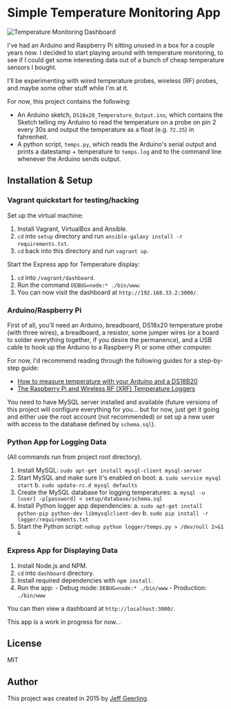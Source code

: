 # Simple Temperature Monitoring App

<img src="https://raw.githubusercontent.com/geerlingguy/temperature-monitor/master/dashboard/screenshot.jpg" alt="Temperature Monitoring Dashboard" />

I've had an Arduino and Raspberry Pi sitting unused in a box for a couple years now. I decided to start playing around with temperature monitoring, to see if I could get some interesting data out of a bunch of cheap temperature sensors I bought.

I'll be experimenting with wired temperature probes, wireless (RF) probes, and maybe some other stuff while I'm at it.

For now, this project contains the following:

  - An Arduino sketch, `DS18x20_Temperature_Output.ino`, which contains the Sketch telling my Arduino to read the temperature on a probe on pin 2 every 30s and output the temperature as a float (e.g. `72.25`) in fahrenheit.
  - A python script, `temps.py`, which reads the Arduino's serial output and prints a datestamp + temperature to `temps.log` and to the command line whenever the Arduino sends output.

## Installation & Setup

### Vagrant quickstart for testing/hacking

Set up the virtual machine:

  1. Install Vagrant, VirtualBox and Ansible.
  2. `cd` into `setup` directory and run `ansible-galaxy install -r requirements.txt`.
  3. `cd` back into this directory and run `vagrant up`.

Start the Express app for Temperature display:

  1. `cd` into `/vagrant/dashboard`.
  2. Run the command `DEBUG=node:* ./bin/www`.
  3. You can now visit the dashboard at `http://192.168.33.2:3000/`.

### Arduino/Raspberry Pi

First of all, you'll need an Arduino, breadboard, DS18x20 temperature probe (with three wires), a breadboard, a resistor, some jumper wires (or a board to solder everything together, if you desire the permanence), and a USB cable to hook up the Arduino to a Raspberry Pi or some other computer.

For now, I'd recommend reading through the following guides for a step-by-step guide:

  - [How to measure temperature with your Arduino and a DS18B20](http://www.tweaking4all.com/hardware/arduino/arduino-ds18b20-temperature-sensor/)
  - [The Raspberry Pi and Wireless RF (XRF) Temperature Loggers](http://www.seanlandsman.com/2013/02/the-raspberry-pi-and-wireless-rf-xrf.html)

You need to have MySQL server installed and available (future versions of this project will configure everything for you... but for now, just get it going and either use the root account (not recommended) or set up a new user with access to the database defined by `schema.sql`).

### Python App for Logging Data

(All commands run from project root directory).

  1. Install MySQL: `sudo apt-get install mysql-client mysql-server`
  2. Start MySQL and make sure it's enabled on boot:
    a. `sudo service mysql start`
    b. `sudo update-rc.d mysql defaults`
  3. Create the MySQL database for logging temperatures:
    a. `mysql -u [user] -p[password] < setup/database/schema.sql`
  4. Install Python logger app dependencies:
    a. `sudo apt-get install python-pip python-dev libmysqlclient-dev`
    b. `sudo pip install -r logger/requirements.txt`
  5. Start the Python script: `nohup python logger/temps.py > /dev/null 2>&1 &`

### Express App for Displaying Data

  1. Install Node.js and NPM.
  2. `cd` into `dashboard` directory.
  3. Install required dependencies with `npm install`.
  4. Run the app:
    - Debug mode: `DEBUG=node:* ./bin/www`
    - Production: `./bin/www`

You can then view a dashboard at `http://localhost:3000/`.

This app is a work in progress for now...

## License

MIT

## Author

This project was created in 2015 by [Jeff Geerling](http://jeffgeerling.com/).
